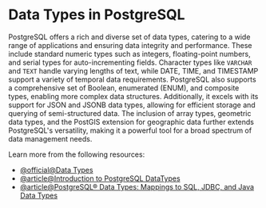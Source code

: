 # Data Types in PostgreSQL

PostgreSQL offers a rich and diverse set of data types, catering to a wide range of applications and ensuring data integrity and performance. These include standard numeric types such as integers, floating-point numbers, and serial types for auto-incrementing fields. Character types like `VARCHAR` and `TEXT` handle varying lengths of text, while DATE, TIME, and TIMESTAMP support a variety of temporal data requirements. PostgreSQL also supports a comprehensive set of Boolean, enumerated (ENUM), and composite types, enabling more complex data structures. Additionally, it excels with its support for JSON and JSONB data types, allowing for efficient storage and querying of semi-structured data. The inclusion of array types, geometric data types, and the PostGIS extension for geographic data further extends PostgreSQL's versatility, making it a powerful tool for a broad spectrum of data management needs.

Learn more from the following resources:

- [@official@Data Types](https://www.postgresql.org/docs/current/datatype.html)
- [@article@Introduction to PostgreSQL DataTypes](https://www.prisma.io/dataguide/postgresql/introduction-to-data-types)
- [@article@PostgreSQL® Data Types: Mappings to SQL, JDBC, and Java Data Types](https://www.instaclustr.com/blog/postgresql-data-types-mappings-to-sql-jdbc-and-java-data-types/)
